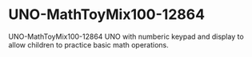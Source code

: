 # UNO-MathToyMix100-12864
UNO-MathToyMix100-12864
UNO with numberic keypad and display to allow children to practice basic math operations.
